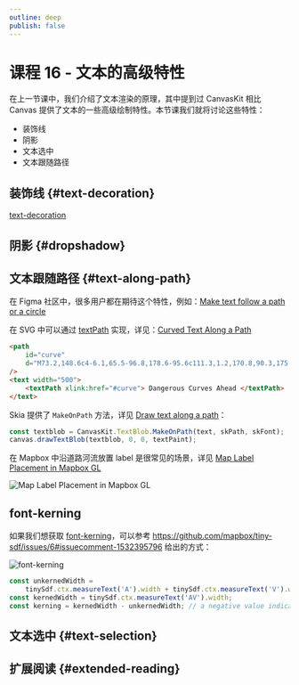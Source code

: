 ```yaml
---
outline: deep
publish: false
---
```


# 课程 16 - 文本的高级特性

在上一节课中，我们介绍了文本渲染的原理，其中提到过 CanvasKit 相比 Canvas 提供了文本的一些高级绘制特性。本节课我们就将讨论这些特性：

-   装饰线
-   阴影
-   文本选中
-   文本跟随路径

## 装饰线 {#text-decoration}

[text-decoration]

## 阴影 {#dropshadow}

[text-decoration]: https://developer.mozilla.org/en-US/docs/Web/CSS/text-decoration

## 文本跟随路径 {#text-along-path}

在 Figma 社区中，很多用户都在期待这个特性，例如：[Make text follow a path or a circle]

在 SVG 中可以通过 [textPath] 实现，详见：[Curved Text Along a Path]

```html
<path
    id="curve"
    d="M73.2,148.6c4-6.1,65.5-96.8,178.6-95.6c111.3,1.2,170.8,90.3,175.1,97"
/>
<text width="500">
    <textPath xlink:href="#curve"> Dangerous Curves Ahead </textPath>
</text>
```

Skia 提供了 `MakeOnPath` 方法，详见 [Draw text along a path]：

```ts
const textblob = CanvasKit.TextBlob.MakeOnPath(text, skPath, skFont);
canvas.drawTextBlob(textblob, 0, 0, textPaint);
```

在 Mapbox 中沿道路河流放置 label 是很常见的场景，详见 [Map Label Placement in Mapbox GL]

![Map Label Placement in Mapbox GL](https://miro.medium.com/v2/resize:fit:480/format:webp/0*qVAASwC-tjIXnjax.gif)

## font-kerning

如果我们想获取 [font-kerning]，可以参考 <https://github.com/mapbox/tiny-sdf/issues/6#issuecomment-1532395796> 给出的方式：

![font-kerning](https://developer.mozilla.org/en-US/docs/Web/CSS/font-kerning/font-kerning.png)

```ts
const unkernedWidth =
    tinySdf.ctx.measureText('A').width + tinySdf.ctx.measureText('V').width;
const kernedWidth = tinySdf.ctx.measureText('AV').width;
const kerning = kernedWidth - unkernedWidth; // a negative value indicates you should adjust the SDFs closer together by that much
```

## 文本选中 {#text-selection}

## 扩展阅读 {#extended-reading}

[font-kerning]: https://developer.mozilla.org/en-US/docs/Web/CSS/font-kerning
[Make text follow a path or a circle]: https://forum.figma.com/t/make-text-follow-a-path-or-a-circle/23476/34
[Curved Text Along a Path]: https://css-tricks.com/snippets/svg/curved-text-along-path/
[Draw text along a path]: https://fiddle.skia.org/c/@Canvas_drawTextRSXform
[textPath]: https://developer.mozilla.org/en-US/docs/Web/SVG/Element/textPath
[Map Label Placement in Mapbox GL]: https://blog.mapbox.com/map-label-placement-in-mapbox-gl-c6f843a7caaa
